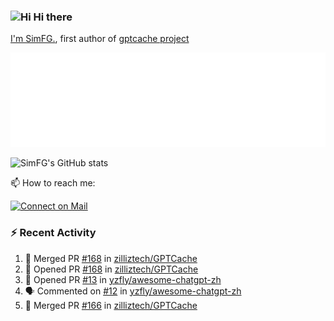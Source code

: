 ### <img src='https://qpluspicture.oss-cn-beijing.aliyuncs.com/6LjjQA/Hi.gif' alt='Hi' width="24"/> Hi there

[I'm SimFG.](https://simfg.github.io/), first author of [gptcache project](https://github.com/zilliztech/gptcache)

![Metrics 👋](/metrics.plugin.followup.user.svg)

![SimFG's GitHub stats](https://github-readme-stats.vercel.app/api?username=SimFG&show_icons=true&theme=radical&count_private=true)

📫 How to reach me:

[![Connect on Mail](https://img.shields.io/badge/Ask%20me-anything-1abc9c.svg)](mailto:1142838399@qq.com)

### :zap: Recent Activity

<!--START_SECTION:activity-->
1. 🎉 Merged PR [#168](https://github.com/zilliztech/GPTCache/pull/168) in [zilliztech/GPTCache](https://github.com/zilliztech/GPTCache)
2. 💪 Opened PR [#168](https://github.com/zilliztech/GPTCache/pull/168) in [zilliztech/GPTCache](https://github.com/zilliztech/GPTCache)
3. 💪 Opened PR [#13](https://github.com/yzfly/awesome-chatgpt-zh/pull/13) in [yzfly/awesome-chatgpt-zh](https://github.com/yzfly/awesome-chatgpt-zh)
4. 🗣 Commented on [#12](https://github.com/yzfly/awesome-chatgpt-zh/issues/12) in [yzfly/awesome-chatgpt-zh](https://github.com/yzfly/awesome-chatgpt-zh)
5. 🎉 Merged PR [#166](https://github.com/zilliztech/GPTCache/pull/166) in [zilliztech/GPTCache](https://github.com/zilliztech/GPTCache)
<!--END_SECTION:activity-->

